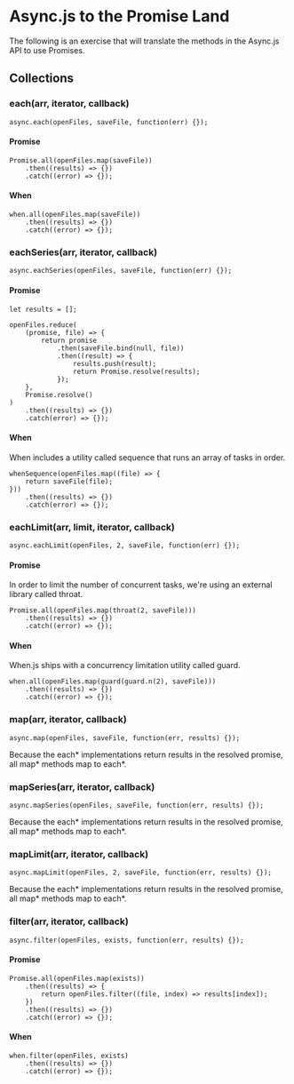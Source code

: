 # Async.js to the Promise Land

The following is an exercise that will translate the methods in the Async.js API to use Promises.

## Collections

### each(arr, iterator, callback)

```
async.each(openFiles, saveFile, function(err) {});
```

#### Promise

```
Promise.all(openFiles.map(saveFile))
    .then((results) => {})
    .catch((error) => {});
```

#### When

```
when.all(openFiles.map(saveFile))
    .then((results) => {})
    .catch((error) => {});
```

### eachSeries(arr, iterator, callback)

```
async.eachSeries(openFiles, saveFile, function(err) {});
```

#### Promise

```
let results = [];

openFiles.reduce(
    (promise, file) => {
        return promise
            .then(saveFile.bind(null, file))
            .then((result) => {
                results.push(result);
                return Promise.resolve(results);
            });
    },
    Promise.resolve()
)
    .then((results) => {})
    .catch(error) => {});
```

#### When

When includes a utility called sequence that runs an array of tasks in order.

```
whenSequence(openFiles.map((file) => {
    return saveFile(file);
}))
    .then((results) => {})
    .catch(error) => {});
```

### eachLimit(arr, limit, iterator, callback)

```
async.eachLimit(openFiles, 2, saveFile, function(err) {});
```

#### Promise

In order to limit the number of concurrent tasks, we're using an external library called throat.

```
Promise.all(openFiles.map(throat(2, saveFile)))
    .then((results) => {})
    .catch((error) => {});
```

#### When

When.js ships with a concurrency limitation utility called guard.

```
when.all(openFiles.map(guard(guard.n(2), saveFile)))
    .then((results) => {})
    .catch((error) => {});
```

### map(arr, iterator, callback)

```
async.map(openFiles, saveFile, function(err, results) {});
```

Because the each* implementations return results in the resolved promise, all map* methods map to each*.

### mapSeries(arr, iterator, callback)

```
async.mapSeries(openFiles, saveFile, function(err, results) {});
```

Because the each* implementations return results in the resolved promise, all map* methods map to each*.

### mapLimit(arr, iterator, callback)

```
async.mapLimit(openFiles, 2, saveFile, function(err, results) {});
```

Because the each\* implementations return results in the resolved promise, all map* methods map to each*.

### filter(arr, iterator, callback)

```
async.filter(openFiles, exists, function(err, results) {});
```

#### Promise

```
Promise.all(openFiles.map(exists))
    .then((results) => {
        return openFiles.filter((file, index) => results[index]);
    })
    .then((results) => {})
    .catch((error) => {});
```

#### When

```
when.filter(openFiles, exists)
    .then((results) => {})
    .catch((error) => {});
```